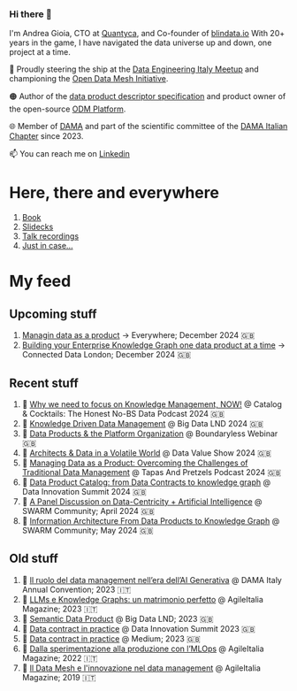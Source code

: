 ### Hi there 👋

I'm Andrea Gioia, CTO at [Quantyca](https://www.quantyca.it/), and Co-founder of [blindata.io](https://blindata.io/)
With 20+ years in the game, I have navigated the data universe up and down, one project at a time. 

🚀 Proudly steering the ship at the [Data Engineering Italy Meetup](https://www.meetup.com/it-IT/data-engineering-italy/) and championing the [Open Data Mesh Initiative](https://initiative.opendatamesh.org/). 

🟠 Author of the [data product descriptor specification](https://dpds.opendatamesh.org/) and product owner of the open-source [ODM Platform](https://github.com/opendatamesh-initiative/odm-platform).

🌐 Member of [DAMA](https://www.dama.org/cpages/home) and part of the scientific committee of the [DAMA Italian Chapter](https://dama-italy.org/) since 2023.

📫 You can reach me on [Linkedin](https://www.linkedin.com/in/andreagioia/)

# Here, there and everywhere
1. [Book](https://a.co/d/31c7Odt)
2. [Slidecks](https://speakerdeck.com/angioia)
3. [Talk recordings](https://www.youtube.com/watch?v=CKqSNn-7wiw&list=PL-JWvH0Ma-AgLPeixBN6ZHOM94AoYr_pt)
4. [Just in case...](https://buymeacoffee.com/thedatajoy)

# My feed

## Upcoming stuff
1. [Managin data as a product](https://github.com/PacktPublishing/Managing-Data-as-a-Product/tree/main) -> Everywhere; December 2024 🇬🇧
1. [Building your Enterprise Knowledge Graph one data product at a time](https://2024.connected-data.london/talks/building-your-enterprise-knowledge-graph-one-data-product-at-a-timee/) -> Connected Data London; December 2024 🇬🇧

## Recent stuff
1. 🎥 [Why we need to focus on Knowledge Management, NOW!](https://www.youtube.com/watch?v=MytpBc5EAsE)  @ Catalog & Cocktails: The Honest No-BS Data Podcast 2024 🇬🇧
1. 🎥 [Knowledge Driven Data Management](https://www.youtube.com/watch?v=ethMBybkkCI)  @ Big Data LND 2024 🇬🇧
1. 🎥 [Data Products & the Platform Organization](https://www.linkedin.com/feed/update/urn:li:activity:7232370974078234625/) @ Boundaryless Webinar 🇬🇧
2. 🎥 [Architects & Data in a Volatile World](https://www.youtube.com/watch?v=35GAreCLkeM&t=2s) @ Data Value Show 2024 🇬🇧
1. 🎥 [Managing Data as a Product: Overcoming the Challenges of Traditional Data Management](https://www.youtube.com/watch?v=pC8fPaKdm3M) @ Tapas And Pretzels Podcast 2024 🇬🇧
1. 🎥 [Data Product Catalog: from Data Contracts to knowledge graph](https://www.youtube.com/watch?v=1fsD2JpEQqg&feature=youtu.be)  @ Data Innovation Summit 2024 🇬🇧
1. 🎥 [A Panel Discussion on Data-Centricity + Artificial Intelligence](https://www.youtube.com/watch?v=epuclRDokQM) @  SWARM Community; April 2024 🇬🇧
1. 🎥 [Information Architecture From Data Products to Knowledge Graph](https://youtu.be/Oe0mjHM2Ghw?si=9ZrA7qEvzTX8P2iA) @  SWARM Community; May 2024 🇬🇧

## Old stuff
1. 🎥 [Il ruolo del data management nell’era dell’AI Generativa](https://dama-italy.org/diac-2023/) @ DAMA Italy Annual Convention; 2023 🇮🇹
1. 📝 [LLMs e Knowledge Graphs: un matrimonio perfetto](https://online.pubhtml5.com/vbdo/kkbl/#p=25) @ AgileItalia Magazine; 2023 🇮🇹
1. 🎥 [Semantic Data Product](https://www.youtube.com/watch?v=ap8pWiRBvJQ) @ Big Data LND; 2023 🇬🇧
1. 🎥 [Data contract in practice](https://www.youtube.com/watch?v=CKqSNn-7wiw) @ Data Innovation Summit 2023 🇬🇧
1. 📝 [Data contract in practice](https://medium.com/better-programming/data-contracts-in-practice-93e58d324f34) @ Medium; 2023 🇬🇧
1. 📝 [Dalla sperimentazione alla produzione con l’MLOps](https://online.pubhtml5.com/vbdo/avys/#p=38) @ AgileItalia Magazine; 2022 🇮🇹
1. 📝 [Il Data Mesh e l'innovazione nel data management](https://online.pubhtml5.com/vbdo/kslm/#p=34) @ AgileItalia Magazine; 2019 🇮🇹


